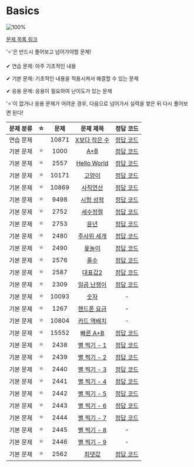 # Basics

![100%](https://progress-bar.dev/22/?scale=27&title=progress&width=500&color=babaca&suffix=/27)

[문제 목록 링크](https://www.acmicpc.net/group/18172)

'⭐️'은 반드시 풀어보고 넘어가야할 문제!

✔ 연습 문제: 아주 기초적인 내용

✔ 기본 문제: 기초적인 내용을 적용시켜서 해결할 수 있는 문제

✔ 응용 문제: 응용이 필요하여 난이도가 있는 문제


'⭐️'이 없거나 응용 문제가 어려운 경우, 다음으로 넘어가서 실력을 쌓은 뒤 다시 풀어보면 된다!


| 문제 분류 | ☆ |문제 | 문제 제목 | 정답 코드 |
| :--: | :--: | :--: | :--: | :--: |
| 연습 문제 |  | 10871 | [X보다 작은 수](https://www.acmicpc.net/problem/10871) | [정답 코드](../0x01/10871.cpp) |
| 기본 문제 | ⭐️ | 1000 | [A+B](https://www.acmicpc.net/problem/1000) | [정답 코드](../0x01/1000.cpp) |
| 기본 문제 | ⭐️ | 2557 | [Hello World](https://www.acmicpc.net/problem/2557) | [정답 코드](../0x01/2557.cpp) |
| 기본 문제 | ⭐️ | 10171 | [고양이](https://www.acmicpc.net/problem/10171) | [정답 코드](../0x01/10171.cpp) |
| 기본 문제 | ⭐️ | 10869 | [사칙연산](https://www.acmicpc.net/problem/10869) | [정답 코드](../0x01/10869.cpp) |
| 기본 문제 | ⭐️ | 9498 | [시험 성적](https://www.acmicpc.net/problem/9498) | [정답 코드](../0x01/solutions/9498.cpp) |
| 기본 문제 | ⭐️ | 2752 | [세수정렬](https://www.acmicpc.net/problem/2752) | [정답 코드](../0x01/2752.cpp) |
| 기본 문제 | ⭐️ | 2753 | [윤년](https://www.acmicpc.net/problem/2753) | [정답 코드](../0x01/2753.cpp) |
| 기본 문제 | ⭐️ | 2480 | [주사위 세개](https://www.acmicpc.net/problem/2480) | [정답 코드](../0x01/2480.cpp) |
| 기본 문제 | ⭐️ | 2490 | [윷놀이](https://www.acmicpc.net/problem/2490) | [정답 코드](../0x01/2490.cpp) |
| 기본 문제 | ⭐️ | 2576 | [홀수](https://www.acmicpc.net/problem/2576) | [정답 코드](../0x01/2576.cpp) |
| 기본 문제 | ⭐️ | 2587 | [대표값2](https://www.acmicpc.net/problem/2587) | [정답 코드](../0x01/2587.cpp) |
| 기본 문제 | ⭐️ | 2309 | [일곱 난쟁이](https://www.acmicpc.net/problem/2309) | [정답 코드](../0x01/2309.cpp) |
| 기본 문제 | ⭐️ | 10093 | [숫자](https://www.acmicpc.net/problem/10093) | - |
| 기본 문제 | ⭐️ | 1267 | [핸드폰 요금](https://www.acmicpc.net/problem/1267) | - |
| 기본 문제 | ⭐️ | 10804 | [카드 역배치](https://www.acmicpc.net/problem/10804) | - |
| 기본 문제 | ⭐️ | 15552 | [빠른 A+B](https://www.acmicpc.net/problem/15552) | [정답 코드](../0x01/15552.cpp) |
| 기본 문제 | ⭐️ | 2438 | [별 찍기 - 1](https://www.acmicpc.net/problem/2438) | [정답 코드](../0x01/2438.cpp) |
| 기본 문제 | ⭐️ | 2439 | [별 찍기 - 2](https://www.acmicpc.net/problem/2439) | [정답 코드](../0x01/2439.cpp) |
| 기본 문제 | ⭐️ | 2440 | [별 찍기 - 3](https://www.acmicpc.net/problem/2440) | [정답 코드](../0x01/2440.cpp) |
| 기본 문제 | ⭐️ | 2441 | [별 찍기 - 4](https://www.acmicpc.net/problem/2441) | [정답 코드](../0x01/2441.cpp) |
| 기본 문제 | ⭐️ | 2442 | [별 찍기 - 5](https://www.acmicpc.net/problem/2442) | [정답 코드](../0x01/2442.cpp) |
| 기본 문제 | ⭐️ | 2443 | [별 찍기 - 6](https://www.acmicpc.net/problem/2443) | [정답 코드](../0x01/2443.cpp) |
| 기본 문제 | ⭐️ | 2444 | [별 찍기 - 7](https://www.acmicpc.net/problem/2444) | [정답 코드](../0x01/2444.cpp) |
| 기본 문제 | ⭐️ | 2445 | [별 찍기 - 8](https://www.acmicpc.net/problem/2445) | - |
| 기본 문제 | ⭐️ | 2446 | [별 찍기 - 9](https://www.acmicpc.net/problem/2446) | - |
| 기본 문제 | ⭐️ | 2562 | [최댓값](https://www.acmicpc.net/problem/2562) | [정답 코드](../0x01/2562.cpp) |
